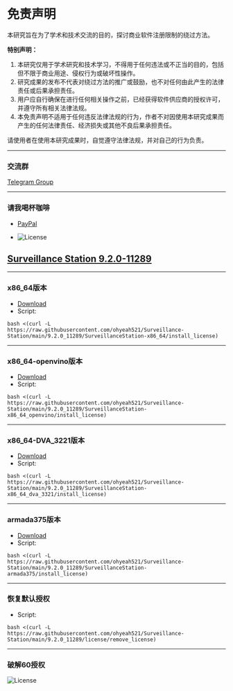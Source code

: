 # 免责声明

本研究旨在为了学术和技术交流的目的，探讨商业软件注册限制的绕过方法。

**特别声明：**

1. 本研究仅用于学术研究和技术学习，不得用于任何违法或不正当的目的，包括但不限于商业用途、侵权行为或破坏性操作。
2. 研究成果的发布不代表对绕过方法的推广或鼓励，也不对任何由此产生的法律责任或后果承担责任。
3. 用户应自行确保在进行任何相关操作之前，已经获得软件供应商的授权许可，并遵守所有相关法律法规。
4. 本免责声明不适用于任何违反法律法规的行为，作者不对因使用本研究成果而产生的任何法律责任、经济损失或其他不良后果承担责任。

请使用者在使用本研究成果时，自觉遵守法律法规，并对自己的行为负责。

---
### 交流群
[Telegram Group](https://t.me/+40j656PRiB41NTI1)

---
### 请我喝杯咖啡
- [PayPal](https://paypal.me/wovow)

- ![License](https://raw.githubusercontent.com/ohyeah521/Surveillance-Station/main/img/buy%20me%20coffee.jpg)




## [Surveillance Station 9.2.0-11289](https://archive.synology.com/download/Package/SurveillanceStation)



---
### x86_64版本
- [Download](https://global.synologydownload.com/download/Package/spk/SurveillanceStation/9.2.0-11289/SurveillanceStation-x86_64-9.2.0-11289.spk)
- Script:
```
bash <(curl -L https://raw.githubusercontent.com/ohyeah521/Surveillance-Station/main/9.2.0_11289/SurveillanceStation-x86_64/install_license)
```

---
### x86_64-openvino版本
- [Download](https://global.synologydownload.com/download/Package/spk/SurveillanceStation/9.2.0-11289/SurveillanceStation-x86_64-9.2.0-11289_openvino.spk)
- Script:
```
bash <(curl -L https://raw.githubusercontent.com/ohyeah521/Surveillance-Station/main/9.2.0_11289/SurveillanceStation-x86_64_openvino/install_license)
```

---
### x86_64-DVA_3221版本
- [Download](https://global.synologydownload.com/download/Package/spk/SurveillanceStation/9.2.0-11289/SurveillanceStation-x86_64-9.2.0-11289_DVA_3221.spk)
- Script:
```
bash <(curl -L https://raw.githubusercontent.com/ohyeah521/Surveillance-Station/main/9.2.0_11289/SurveillanceStation-x86_64_dva_3321/install_license)
```
---
### armada375版本
- [Download](https://global.synologydownload.com/download/Package/spk/SurveillanceStation/9.2.0-11289/SurveillanceStation-armada375-9.2.0-11289.spk)
- Script:
```
bash <(curl -L https://raw.githubusercontent.com/ohyeah521/Surveillance-Station/main/9.2.0_11289/SurveillanceStation-armada375/install_license)
```

---
### 恢复默认授权
- Script:
```
bash <(curl -L https://raw.githubusercontent.com/ohyeah521/Surveillance-Station/main/9.2.0_11289/license/remove_license)
```
---
### 破解60授权
![License](https://raw.githubusercontent.com/ohyeah521/Surveillance-Station/main/img/crack_license.png)



